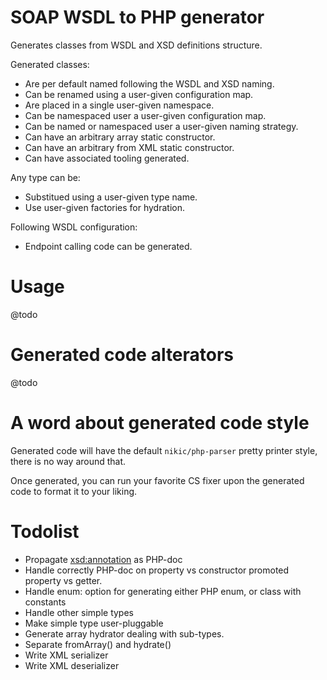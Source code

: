 # SOAP WSDL to PHP generator

Generates classes from WSDL and XSD definitions structure.

Generated classes:
 - Are per default named following the WSDL and XSD naming.
 - Can be renamed using a user-given configuration map.
 - Are placed in a single user-given namespace.
 - Can be namespaced user a user-given configuration map.
 - Can be named or namespaced user a user-given naming strategy.
 - Can have an arbitrary array static constructor.
 - Can have an arbitrary from XML static constructor.
 - Can have associated tooling generated.

Any type can be:
 - Substitued using a user-given type name.
 - Use user-given factories for hydration.

Following WSDL configuration:
 - Endpoint calling code can be generated.

# Usage

@todo

# Generated code alterators

@todo

# A word about generated code style

Generated code will have the default `nikic/php-parser` pretty printer style,
there is no way around that.

Once generated, you can run your favorite CS fixer upon the generated code
to format it to your liking.

# Todolist

 - Propagate <xsd:annotation> as PHP-doc
 - Handle correctly PHP-doc on property vs constructor promoted property vs getter.
 - Handle enum: option for generating either PHP enum, or class with constants
 - Handle other simple types
 - Make simple type user-pluggable
 - Generate array hydrator dealing with sub-types.
 - Separate fromArray() and hydrate()
 - Write XML serializer
 - Write XML deserializer
